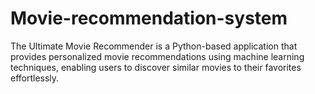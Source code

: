 # Movie-recommendation-system
The Ultimate Movie Recommender is a Python-based application that provides personalized movie recommendations using machine learning techniques, enabling users to discover similar movies to their favorites effortlessly.
